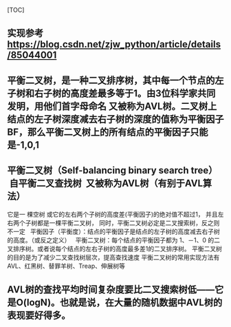 [TOC]
## 实现参考 https://blog.csdn.net/zjw_python/article/details/85044001


## 平衡二叉树，是一种二叉排序树，其中每一个节点的左子树和右子树的高度差最多等于1。由3位科学家共同发明，用他们首字母命名 又被称为AVL树。二叉树上结点的左子树深度减去右子树的深度的值称为平衡因子BF，那么平衡二叉树上的所有结点的平衡因子只能是-1,0,1


## 平衡二叉树（Self-balancing binary search tree）  自平衡二叉查找树  又被称为AVL树（有别于AVL算法）
   它是一 棵空树
   或它的左右两个子树的高度差(平衡因子)的绝对值不超过1，
   并且左右两个子树都是一棵平衡二叉树，
   同时，平衡二叉树必定是二叉搜索树，反之则不一定
  平衡因子（平衡度）：结点的平衡因子是结点的左子树的高度减去右子树的高度。（或反之定义）
  平衡二叉树：每个结点的平衡因子都为 1、－1、0 的二叉排序树。或者说每个结点的左右子树的高度最多差1的二叉排序树。
   平衡二叉树的目的是为了减少二叉查找树层次，提高查找速度
   平衡二叉树的常用实现方法有AVL、红黑树、替罪羊树、Treap、伸展树等


## AVL树的查找平均时间复杂度要比二叉搜索树低——它是O(logN)。也就是说，在大量的随机数据中AVL树的表现要好得多。
